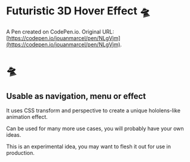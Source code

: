 # Futuristic 3D Hover Effect 🛸

A Pen created on CodePen.io. Original URL: [https://codepen.io/jouanmarcel/pen/NLgVjm](https://codepen.io/jouanmarcel/pen/NLgVjm).

# 🛸
## Usable as navigation, menu or effect
It uses CSS transform and perspective to create a unique hololens-like animation effect.

Can be used for many more use cases, you will probably have your own ideas.

This is an experimental idea, you may want to flesh it out for use in production.